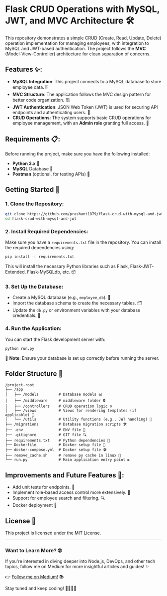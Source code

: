 # Flask CRUD Operations with MySQL, JWT, and MVC Architecture 🛠️

This repository demonstrates a simple CRUD (Create, Read, Update, Delete) operation implementation for managing employees, with integration to MySQL and JWT-based authentication. The project follows the **MVC** (Model-View-Controller) architecture for clean separation of concerns.

## Features ✨:

- **MySQL Integration**: This project connects to a MySQL database to store employee data. 🗄️
- **MVC Structure**: The application follows the MVC design pattern for better code organization. 🏗️
- **JWT Authentication**: JSON Web Token (JWT) is used for securing API endpoints and authenticating users. 🔑
- **CRUD Operations**: The system supports basic CRUD operations for employee management, with an **Admin role** granting full access. 📝

## Requirements 📋:

Before running the project, make sure you have the following installed:

- **Python 3.x** 🐍
- **MySQL** Database 💾
- **Postman** (optional, for testing APIs) 🧪

## Getting Started 🚀

### 1. Clone the Repository:

```bash
git clone https://github.com/prashant1879/flask-crud-with-mysql-and-jwt.git
cd flask-crud-with-mysql-and-jwt
```

### 2. Install Required Dependencies:

Make sure you have a `requirements.txt` file in the repository. You can install the required dependencies using:

```bash
pip install -r requirements.txt
```

This will install the necessary Python libraries such as Flask, Flask-JWT-Extended, Flask-MySQLdb, etc. 📦

### 3. Set Up the Database:

- Create a MySQL database (e.g., `employee_db`). 🏢
- Import the database schema to create the necessary tables. 🗂️
- Update the `db.py` or environment variables with your database credentials. 🔧

### 4. Run the Application:

You can start the Flask development server with:

```bash
python run.py
```

🚨 **Note**: Ensure your database is set up correctly before running the server.

## Folder Structure 📁

```
/project-root
├── /app
│   ├── /models         # Database models 📊
│   ├── /middleware     # middleware folder 🔒
│   ├── /controllers    # CRUD operation logic ⚙️
│   ├── /views          # Views for rendering templates (if applicable) 👀
│   └── /utils          # Utility functions (e.g., JWT handling) 🔧
├── /migrations         # Database migration scripts 🛠️
├── .env                # ENV file 🌱
├── .gitignore          # GIT file 🔍
├── requirements.txt    # Python dependencies 📜
├── Dockerfile          # Docker setup file 🐳
├── docker-compose.yml  # Docker setup file 🛠️
├── remove_cache.sh     # remove py cache in linux 🧹
└── run.py              # Main application entry point ▶️
```

## Improvements and Future Features 🚧:

- Add unit tests for endpoints. 🧪
- Implement role-based access control more extensively. 🔐
- Support for employee search and filtering. 🔍
- Docker deployment 🐳

## License 📜

This project is licensed under the MIT License.

---

### Want to Learn More? 🤓

If you're interested in diving deeper into Node.js, DevOps, and other tech topics, follow me on Medium for more insightful articles and guides! ✨

👉 [Follow me on Medium!](https://prashant1879.medium.com/) 📚

Stay tuned and keep coding! 👨‍💻👩‍💻
